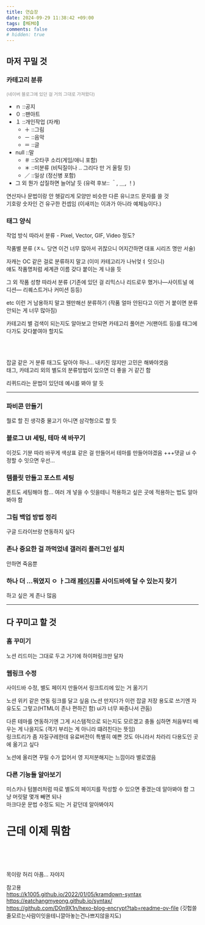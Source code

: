 ```yaml
---
title: 연습장
date: 2024-09-29 11:38:42 +09:00
tags: [MEMO]		
comments: false
# hidden: true
---
```


## 마저 꾸밀 것

### 카테고리 분류

<small style="color: #888888;">(네이버 블로그에 있던 걸 거의 그대로 가져왔다)</small>

- ｎ ::공지
- ０ ::팬아트
- １ ::개인작업 (자캐)
  - ＋ ::그림
  - － ::음악
  - ＝ ::글
- null ::말
  - ＃ ::오타쿠 소리(게임/애니 포함)
  - ＊ ::미분류 (비틱질이나 .. 그리다 만 거 올릴 듯)
  - ／ ::일상 (정신병 포함)
- 그 외 뭔가 삽질하면 늘어날 듯 (유력 후보:: ＾, ＿, ！)

연산자나 문법이랑 안 헷갈리게 모양만 비슷한 다른 유니코드 문자를 쓸 것  
기호랑 숫자인 건 유구한 컨셉임 (이새끼는 이과가 아니라 예체능이다.)

### 태그 양식

작업 방식 따라서 분류 - Pixel, Vector, GIF, Video 정도?

작품별 분류 (ㅈㄴ 당연 이건 너무 많아서 귀찮으니 어지간하면 대표 시리즈 명만 서술)

자캐는 OC 같은 걸로 분류하지 말고 (이미 카테고리가 나뉘엊ㅕ 잇으니)  
얘도 작품명처럼 세계관 이름 갖다 붙이는 게 나을 듯

그 외 작품 성향 따라서 분류 (기존에 있던 걸 리믹스나 리드로우 했거나―사이트널 에디션― 리퀘스트거나 커미션 등등)

etc 이런 거 남용하지 말고 웬만해선 분류하기 (작품 얼마 안된다고 이런 거 붙이면 분류 안되는 게 너무 많아짐)

카테고리 별 검색이 되는지도 알아보고 안되면 카테고리 풀어쓴 거(팬아트 등)를 태그에다가도 갖다붙여야 할지도

</br>

</br>

잡글 같은 거 분류 태그도 달아야 하나... 내키진 않지만 고민은 해봐야겟음  
태그, 카테고리 외의 별도의 분류방법이 있으면 더 좋을 거 같긴 함

리퀴드라는 문법이 있던데 예시를 봐야 알 듯

---

### 파비콘 만들기

뭘로 할 진 생각중 물고기 아니면 삼각형으로 할 듯

### 블로그 UI 세팅, 테마 색 바꾸기

이것도 기분 따라 바꾸게 색상표 같은 걸 만들어서 테마를 만들어야겠음 +++댓글 ui 수정할 수 잇으면 우선...
### 템플릿 만들고 포스트 세팅

폰트도 세팅해야 함... 여러 개 넣을 수 잇을테니 적용하고 싶은 곳에 적용하는 법도 알아봐야 함

### 그림 백업 방법 정리

구글 드라이브랑 연동하지 싶다

### 존나 중요한 걸 까먹었네 갤러리 플러그인 설치

안하면 죽음뿐

### 하나 더 ...뭐였지 ㅇ ㅏ그래 [페이지](#다른-기능들-알아보기)를 사이드바에 달 수 있는지 찾기

하고 싶은 게 존나 많음

---

## 다 꾸미고 할 것

### 홈 꾸미기

노션 리드미는 그대로 두고 거기에 하이퍼링크만 달자

### 웹링크 수정

사이드바 수정, 별도 페이지 만들어서 링크트리에 있는 거 옮기기

노션 위키 같은 연동 링크를 달고 싶음 (노션 만지다가 이런 잡글 저장 용도로 쓰기엔 자유도도 그렇고(HTML이 존나 편하긴 함) ui가 너무 짜증나서 관둠)

다른 테마를 연동하기엔 그게 시스템적으로 되는지도 모르겠고 충돌 심하면 처음부터 배우는 게 나을지도 (객기 부리는 게 아니라 떄려친다는 뜻임)  
링크트리가 좀 자질구레한데 유료버전이 특별히 예쁜 것도 아니라서 차라리 다용도인 곳에 옮기고 싶다 

노션에 올리면 꾸밀 수가 없어서 영 지저분해지는 느낌이라 별로였음

### 다른 기능들 알아보기

미스키나 텀블러처럼 따로 별도의 페이지를 작성할 수 있으면 좋겠는데 알아봐야 함 그냥 머릿말 몇개 빼면 되나  
마크다운 문법 수정도 되는 거 같던데 알아봐야지

# 근데 이제 뭐함
</br>

</br>

</br>

목이랑 허리 아픔... 자야지

참고용  
<https://k1005.github.io/2022/01/05/kramdown-syntax>  
<https://eatchangmyeong.github.io/syntax/>  
<https://github.com/D0n9X1n/hexo-blog-encrypt?tab=readme-ov-file> (깃헙쓸줄모르는사람이잇을테니깔아놓는건나쁘지않을지도)
